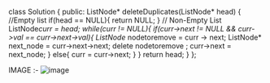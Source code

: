 class Solution {
public:
    ListNode* deleteDuplicates(ListNode* head) {
        //Empty list 
        if(head == NULL){
            return NULL;
        }
        // Non-Empty List 
        ListNode*curr = head;
        while(curr != NULL){
            if(curr->next != NULL && curr->val == curr->next->val){
                ListNode* nodetoremove = curr -> next;
                ListNode* next_node = curr->next->next;
                delete nodetoremove ;
                curr->next = next_node;
            }
            else{
                curr = curr->next;
            }
        }
        return head;
    }
};



IMAGE :- ![image](https://github.com/user-attachments/assets/01156b2f-c0cd-42ab-9aca-7a16e17610da)


